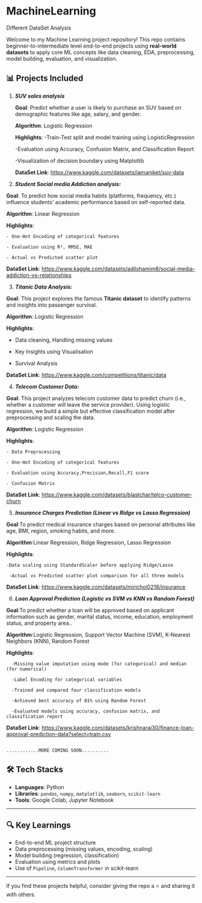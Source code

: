 # MachineLearning
Different DataSet Analysis

Welcome to my Machine Learning project repository! This repo contains beginner-to-intermediate level end-to-end projects using **real-world datasets** to apply core ML concepts like data cleaning, EDA, preprocessing, model building, evaluation, and visualization.

## 📊 Projects Included

1) ***SUV sales analysis***
   
   **Goal**: Predict whether a user is likely to purchase an SUV based on demographic features like age, salary, and gender.
   
   **Algorithm**: Logistic Regression
   
   **Highlights**:
       -Train-Test split and model training using LogisticRegression
   
      -Evaluation using Accuracy, Confusion Matrix, and Classification Report
      
      -Visualization of decision boundary using Matplotlib
   
   **DataSet Link**: https://www.kaggle.com/datasets/iamaniket/suv-data
   

2) ***Student Social media Addiction analysis:***
   
  **Goal**: To predict how social media habits (platforms, frequency, etc.) influence students' academic performance based on self-reported data.
  
  **Algorithm**: Linear Regression
  
  **Highlights**:
  
    - One-Hot Encoding of categorical features
    
    - Evaluation using R², RMSE, MAE
    
    - Actual vs Predicted scatter plot
    
**DataSet Link**: https://www.kaggle.com/datasets/adilshamim8/social-media-addiction-vs-relationships


3) ***Titanic Data Analysis:***
   
  **Goal**: This project explores the famous **Titanic dataset** to identify patterns and insights into passenger survival. 
  
  **Algorithm**: Logistic Regression
  
  **Highlights**:
  
  - Data cleaning, Handling missing values
  
  - Key Insights using Visualisation
  
  - Survival Analysis

**DataSet Link**: https://www.kaggle.com/competitions/titanic/data


4) ***Telecom Customer Data:***

 **Goal**: This project analyzes telecom customer data to predict churn (i.e., whether a customer will leave the service provider). Using logistic regression, we build a simple but effective classification model   after preprocessing and scaling the data.

  **Algorithm**: Logistic Regression
  
  **Highlights**:
  
    - Data Preprocessing
    
    - One-Hot Encoding of categorical features
    
    - Evaluation using Accuracy,Precision,Recall,F1 score
    
    - Confusion Matrix
    
**DataSet Link**: https://www.kaggle.com/datasets/blastchar/telco-customer-churn


5) ***Insurance Charges Prediction (Linear vs Ridge vs Lasso Regression)***
   
  **Goal**:To predict medical insurance charges based on personal attributes like age, BMI, region, smoking habits, and more.
  
  **Algorithm**:Linear Regression, Ridge Regression, Lasso Regression
  
  **Highlights**:
  
    -Data scaling using StandardScaler before applying Ridge/Lasso
    
     -Actual vs Predicted scatter plot comparison for all three models
     
**DataSet Link**: https://www.kaggle.com/datasets/mirichoi0218/insurance

6) ***Loan Approval Prediction (Logistic vs SVM vs KNN vs Random Forest)***
   
  **Goal**:To predict whether a loan will be approved based on applicant information such as gender, marital status, income, education, employment status, and property area..
  
  **Algorithm**:Logistic Regression, Support Vector Machine (SVM), K-Nearest Neighbors (KNN), Random Forest
  
  **Highlights**:
  
      -Missing value imputation using mode (for categorical) and median (for numerical)

      -Label Encoding for categorical variables
      
      -Trained and compared four classification models
      
      -Achieved best accuracy of 81% using Random Forest
      
      -Evaluated models using accuracy, confusion matrix, and classification report
     
**DataSet Link**: https://www.kaggle.com/datasets/krishnaraj30/finance-loan-approval-prediction-data?select=train.csv 



                                                           ............MORE COMING SOON..........

 ## 🛠 Tech Stacks

- **Languages**: Python
- **Libraries**: `pandas`, `numpy`, `matplotlib`, `seaborn`, `scikit-learn`
- **Tools**: Google Colab, Jupyter Notebook

---

## 🔍 Key Learnings

- End-to-end ML project structure
- Data preprocessing (missing values, encoding, scaling)
- Model building (regression, classification)
- Evaluation using metrics and plots
- Use of `Pipeline`, `ColumnTransformer` in scikit-learn

---
If you find these projects helpful, consider giving the repo a ⭐️ and sharing it with others.












